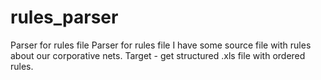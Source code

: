 # rules_parser
Parser for rules file
Parser for rules file I have some source file with rules about our corporative nets. Target - get structured .xls file with ordered rules.
